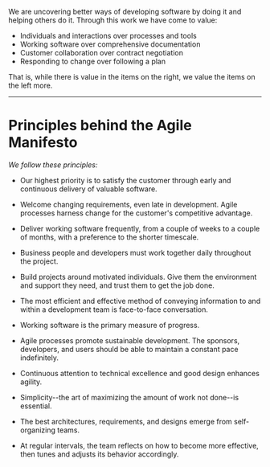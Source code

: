 We are uncovering better ways of developing software by doing it and helping others do it.
Through this work we have come to value:

- Individuals and interactions over processes and tools
- Working software over comprehensive documentation
- Customer collaboration over contract negotiation
- Responding to change over following a plan

That is, while there is value in the items on the right, we value the items on the left more.

---

# Principles behind the Agile Manifesto

_We follow these principles:_

- Our highest priority is to satisfy the customer through early and continuous delivery of valuable software.

- Welcome changing requirements, even late in development. Agile processes harness change for the customer's competitive advantage.

- Deliver working software frequently, from a couple of weeks to a couple of months, with a preference to the shorter timescale.

- Business people and developers must work together daily throughout the project.

- Build projects around motivated individuals. Give them the environment and support they need, and trust them to get the job done.

- The most efficient and effective method of conveying information to and within a development team is face-to-face conversation.

- Working software is the primary measure of progress.

- Agile processes promote sustainable development. The sponsors, developers, and users should be able to maintain a constant pace indefinitely.

- Continuous attention to technical excellence and good design enhances agility.

- Simplicity--the art of maximizing the amount of work not done--is essential.

- The best architectures, requirements, and designs emerge from self-organizing teams.

- At regular intervals, the team reflects on how to become more effective, then tunes and adjusts its behavior accordingly.